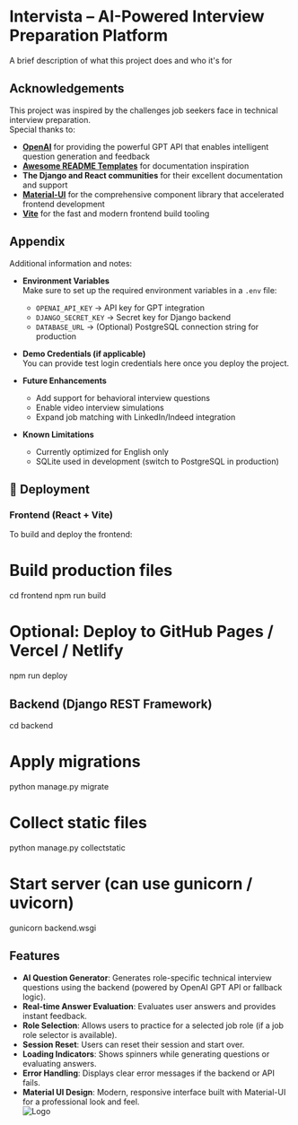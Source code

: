 
# Intervista – AI-Powered Interview Preparation Platform

A brief description of what this project does and who it's for



## Acknowledgements  

This project was inspired by the challenges job seekers face in technical interview preparation.  
Special thanks to:  

- **[OpenAI](https://openai.com/)** for providing the powerful GPT API that enables intelligent question generation and feedback  
- **[Awesome README Templates](https://awesomeopensource.com/project/elangosundar/awesome-README-templates)** for documentation inspiration  
- **The Django and React communities** for their excellent documentation and support  
- **[Material-UI](https://mui.com/)** for the comprehensive component library that accelerated frontend development  
- **[Vite](https://vitejs.dev/)** for the fast and modern frontend build tooling  



##  Appendix  

Additional information and notes:  

- **Environment Variables**  
  Make sure to set up the required environment variables in a `.env` file:  
  - `OPENAI_API_KEY` → API key for GPT integration  
  - `DJANGO_SECRET_KEY` → Secret key for Django backend  
  - `DATABASE_URL` → (Optional) PostgreSQL connection string for production  

- **Demo Credentials (if applicable)**  
  You can provide test login credentials here once you deploy the project.  

- **Future Enhancements**  
  - Add support for behavioral interview questions  
  - Enable video interview simulations  
  - Expand job matching with LinkedIn/Indeed integration  

- **Known Limitations**  
  - Currently optimized for English only  
  - SQLite used in development (switch to PostgreSQL in production)
## 🚀 Deployment  

### Frontend (React + Vite)  
To build and deploy the frontend:  

# Build production files
cd frontend
npm run build

# Optional: Deploy to GitHub Pages / Vercel / Netlify
npm run deploy


## Backend (Django REST Framework)

cd backend
# Apply migrations
python manage.py migrate

# Collect static files
python manage.py collectstatic

# Start server (can use gunicorn / uvicorn)
gunicorn backend.wsgi


## Features  
- **AI Question Generator**: Generates role-specific technical interview questions using the backend (powered by OpenAI GPT API or fallback logic).  
- **Real-time Answer Evaluation**: Evaluates user answers and provides instant feedback.  
- **Role Selection**: Allows users to practice for a selected job role (if a job role selector is available).  
- **Session Reset**: Users can reset their session and start over.  
- **Loading Indicators**: Shows spinners while generating questions or evaluating answers.  
- **Error Handling**: Displays clear error messages if the backend or API fails.  
- **Material UI Design**: Modern, responsive interface built with Material-UI for a professional look and feel.  
![Logo](https://dev-to-uploads.s3.amazonaws.com/uploads/articles/th5xamgrr6se0x5ro4g6.png)

